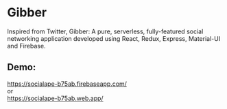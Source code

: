 # Gibber

Inspired from Twitter, Gibber: A pure, serverless, fully-featured social networking application developed using React, Redux, Express, Material-UI and Firebase.

## Demo:
https://socialape-b75ab.firebaseapp.com/
\
or
\
https://socialape-b75ab.web.app/

